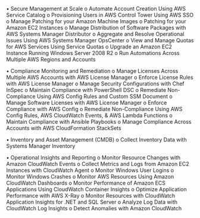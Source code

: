 
•	Secure Management at Scale
o	Automate Account Creation Using AWS Service Catalog
o	Provisioning Users in AWS Control Tower Using AWS SSO
o	Manage Patching for your Amazon Machine Images
o	Patching for your Amazon EC2 Instances
o	Manage Distribution of Software Packages with AWS Systems Manager Distributor
o	Aggregate and Resolve Operational Issues Using AWS Systems Manager OpsCenter
o	View and Manage Quotas for AWS Services Using Service Quotas
o	Upgrade an Amazon EC2 Instance Running Windows Server 2008 R2
o	Run Automations Across Multiple AWS Regions and Accounts

•	Compliance Monitoring and Remediation
o	Manage Licenses Across Multiple AWS Accounts with AWS License Manager
o	Enforce License Rules with AWS License Manager
o	Manage Security Configurations with Chef InSpec
o	Maintain Compliance with PowerShell DSC
o	Remediate Non-Compliance Using AWS Config Rules and Custom SSM Document
o	Manage Software Licenses with AWS License Manager
o	Enforce Compliance with AWS Config
o	Remediate Non-Compliance Using AWS Config Rules, AWS CloudWatch Events, & AWS Lambda Functions
o	Maintain Compliance with Ansible Playbooks
o	Manage Compliance Across Accounts with AWS CloudFormation StackSets

•	Inventory and Asset Management (CMDB)
o	Collect Inventory Data with Systems Manager Inventory

•	Operational Insights and Reporting
o	Monitor Resource Changes with Amazon CloudWatch Events
o	Collect Metrics and Logs from Amazon EC2 Instances with CloudWatch Agent
o	Monitor Windows User Logins
o	Monitor Windows Crashes
o	Monitor AWS Resources Using Amazon CloudWatch Dashboards
o	Monitor Performance of Amazon ECS Applications Using CloudWatch Container Insights
o	Optimize Application Performance with AWS X-Ray
o	Monitor Resources with CloudWatch Application Insights for .NET and SQL Server
o	Analyze Log Data with CloudWatch Log Insights
o	Detect Anomalies with Amazon CloudWatch

